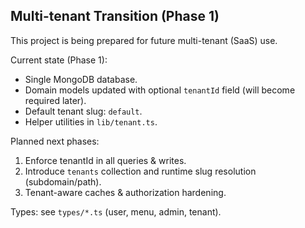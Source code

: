 ## Multi-tenant Transition (Phase 1)

This project is being prepared for future multi-tenant (SaaS) use.

Current state (Phase 1):
* Single MongoDB database.
* Domain models updated with optional `tenantId` field (will become required later).
* Default tenant slug: `default`.
* Helper utilities in `lib/tenant.ts`.

Planned next phases:
1. Enforce tenantId in all queries & writes.
2. Introduce `tenants` collection and runtime slug resolution (subdomain/path).
3. Tenant-aware caches & authorization hardening.

Types: see `types/*.ts` (user, menu, admin, tenant).
